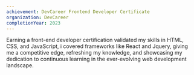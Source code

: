 ```yaml
---
achievement: DevCareer Frontend Developer Certificate
organization: DevCareer
completionYear: 2023
---
```


Earning a front-end developer certification validated my skills in HTML, CSS, and JavaScript, i covered frameworks like React and Jquery, giving me a competitive edge, refreshing my knowledge, and showcasing my dedication to continuous learning in the ever-evolving web development landscape.
